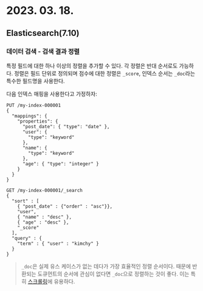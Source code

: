 # 2023. 03. 18.

## Elasticsearch(7.10)

### 데이터 검색 - 검색 결과 정렬

특정 필드에 대한 하나 이상의 정렬을 추가할 수 있다. 각 정렬은 반대 순서로도 가능하다. 정렬은 필드 단위로 정의되며 점수에 대한 정렬은 `_score`, 인덱스 순서는 `_doc`라는 특수한 필드명을 사용한다.

다음 인덱스 매핑을 사용한다고 가정하자:

```http
PUT /my-index-000001
{
  "mappings": {
    "properties": {
      "post_date": { "type": "date" },
      "user": {
        "type": "keyword"
      },
      "name": {
        "type": "keyword"
      },
      "age": { "type": "integer" }
    }
  }
}
```

```http
GET /my-index-000001/_search
{
  "sort" : [
    { "post_date" : {"order" : "asc"}},
    "user",
    { "name" : "desc" },
    { "age" : "desc" },
    "_score"
  ],
  "query" : {
    "term" : { "user" : "kimchy" }
  }
}
```

> `_doc`은 실제 유스 케이스가 없는 데다가 가장 효율적인 정렬 순서이다. 때문에 반환되는 도큐먼트의 순서에 관심이 없다면 `_doc`으로 정렬하는 것이 좋다. 이는 특히 [스크롤링][scroll]에 유용하다.



[scroll]: https://www.elastic.co/guide/en/elasticsearch/reference/7.10/paginate-search-results.html#scroll-search-results